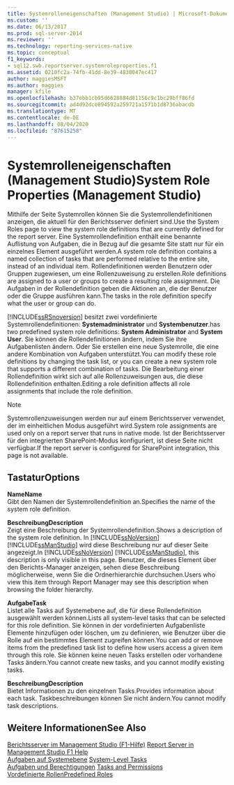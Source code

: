 ```yaml
---
title: Systemrolleneigenschaften (Management Studio) | Microsoft-Dokumentation
ms.custom: ''
ms.date: 06/13/2017
ms.prod: sql-server-2014
ms.reviewer: ''
ms.technology: reporting-services-native
ms.topic: conceptual
f1_keywords:
- sql12.swb.reportserver.systemroleproperties.f1
ms.assetid: 0210fc2a-74fb-41dd-8e39-4830047ec417
author: maggiesMSFT
ms.author: maggies
manager: kfile
ms.openlocfilehash: b37ebb1cb95d6628884d81156c9c1bc29bff86fd
ms.sourcegitcommit: ad4d92dce894592a259721a1571b1d8736abacdb
ms.translationtype: MT
ms.contentlocale: de-DE
ms.lasthandoff: 08/04/2020
ms.locfileid: "87615258"
---
```

# <a name="system-role-properties-management-studio"></a><span data-ttu-id="1e35c-102">Systemrolleneigenschaften (Management Studio)</span><span class="sxs-lookup"><span data-stu-id="1e35c-102">System Role Properties (Management Studio)</span></span>
  <span data-ttu-id="1e35c-103">Mithilfe der Seite Systemrollen können Sie die Systemrollendefinitionen anzeigen, die aktuell für den Berichtsserver definiert sind.</span><span class="sxs-lookup"><span data-stu-id="1e35c-103">Use the System Roles page to view the system role definitions that are currently defined for the report server.</span></span> <span data-ttu-id="1e35c-104">Eine Systemrollendefinition enthält eine benannte Auflistung von Aufgaben, die in Bezug auf die gesamte Site statt nur für ein einzelnes Element ausgeführt werden.</span><span class="sxs-lookup"><span data-stu-id="1e35c-104">A system role definition contains a named collection of tasks that are performed relative to the entire site, instead of an individual item.</span></span> <span data-ttu-id="1e35c-105">Rollendefinitionen werden Benutzern oder Gruppen zugewiesen, um eine Rollenzuweisung zu erstellen.</span><span class="sxs-lookup"><span data-stu-id="1e35c-105">Role definitions are assigned to a user or groups to create a resulting role assignment.</span></span> <span data-ttu-id="1e35c-106">Die Aufgaben in der Rollendefinition geben die Aktionen an, die der Benutzer oder die Gruppe ausführen kann.</span><span class="sxs-lookup"><span data-stu-id="1e35c-106">The tasks in the role definition specify what the user or group can do.</span></span>  
  
 [!INCLUDE[ssRSnoversion](../../includes/ssrsnoversion-md.md)] <span data-ttu-id="1e35c-107">besitzt zwei vordefinierte Systemrollendefinitionen: **Systemadministrator** und **Systembenutzer**.</span><span class="sxs-lookup"><span data-stu-id="1e35c-107">has two predefined system role definitions: **System Administrator** and **System User**.</span></span> <span data-ttu-id="1e35c-108">Sie können die Rollendefinitionen ändern, indem Sie ihre Aufgabenlisten ändern. Oder Sie erstellen eine neue Systemrolle, die eine andere Kombination von Aufgaben unterstützt.</span><span class="sxs-lookup"><span data-stu-id="1e35c-108">You can modify these role definitions by changing the task list, or you can create a new system role that supports a different combination of tasks.</span></span> <span data-ttu-id="1e35c-109">Die Bearbeitung einer Rollendefinition wirkt sich auf alle Rollenzuweisungen aus, die diese Rollendefinition enthalten.</span><span class="sxs-lookup"><span data-stu-id="1e35c-109">Editing a role definition affects all role assignments that include the role definition.</span></span>  
  
> [!NOTE]  
>  <span data-ttu-id="1e35c-110">Systemrollenzuweisungen werden nur auf einem Berichtsserver verwendet, der im einheitlichen Modus ausgeführt wird.</span><span class="sxs-lookup"><span data-stu-id="1e35c-110">System role assignments are used only on a report server that runs in native mode.</span></span> <span data-ttu-id="1e35c-111">Ist der Berichtsserver für den integrierten SharePoint-Modus konfiguriert, ist diese Seite nicht verfügbar.</span><span class="sxs-lookup"><span data-stu-id="1e35c-111">If the report server is configured for SharePoint integration, this page is not available.</span></span>  
  
## <a name="options"></a><span data-ttu-id="1e35c-112">Tastatur</span><span class="sxs-lookup"><span data-stu-id="1e35c-112">Options</span></span>  
 <span data-ttu-id="1e35c-113">**Name**</span><span class="sxs-lookup"><span data-stu-id="1e35c-113">**Name**</span></span>  
 <span data-ttu-id="1e35c-114">Gibt den Namen der Systemrollendefinition an.</span><span class="sxs-lookup"><span data-stu-id="1e35c-114">Specifies the name of the system role definition.</span></span>  
  
 <span data-ttu-id="1e35c-115">**Beschreibung**</span><span class="sxs-lookup"><span data-stu-id="1e35c-115">**Description**</span></span>  
 <span data-ttu-id="1e35c-116">Zeigt eine Beschreibung der Systemrollendefinition.</span><span class="sxs-lookup"><span data-stu-id="1e35c-116">Shows a description of the system role definition.</span></span> <span data-ttu-id="1e35c-117">In [!INCLUDE[ssNoVersion](../../includes/ssnoversion-md.md)] [!INCLUDE[ssManStudio](../../includes/ssmanstudio-md.md)] wird diese Beschreibung nur auf dieser Seite angezeigt.</span><span class="sxs-lookup"><span data-stu-id="1e35c-117">In [!INCLUDE[ssNoVersion](../../includes/ssnoversion-md.md)] [!INCLUDE[ssManStudio](../../includes/ssmanstudio-md.md)], this description is only visible in this page.</span></span> <span data-ttu-id="1e35c-118">Benutzer, die dieses Element über den Berichts-Manager anzeigen, sehen diese Beschreibung möglicherweise, wenn Sie die Ordnerhierarchie durchsuchen.</span><span class="sxs-lookup"><span data-stu-id="1e35c-118">Users who view this item through Report Manager may see this description when browsing the folder hierarchy.</span></span>  
  
 <span data-ttu-id="1e35c-119">**Aufgabe**</span><span class="sxs-lookup"><span data-stu-id="1e35c-119">**Task**</span></span>  
 <span data-ttu-id="1e35c-120">Listet alle Tasks auf Systemebene auf, die für diese Rollendefinition ausgewählt werden können.</span><span class="sxs-lookup"><span data-stu-id="1e35c-120">Lists all system-level tasks that can be selected for this role definition.</span></span> <span data-ttu-id="1e35c-121">Sie können in der vordefinierten Aufgabenliste Elemente hinzufügen oder löschen, um zu definieren, wie Benutzer über die Rolle auf ein bestimmtes Element zugreifen können.</span><span class="sxs-lookup"><span data-stu-id="1e35c-121">You can add or remove items from the predefined task list to define how users access a given item through this role.</span></span> <span data-ttu-id="1e35c-122">Sie können keine neuen Tasks erstellen oder vorhandene Tasks ändern.</span><span class="sxs-lookup"><span data-stu-id="1e35c-122">You cannot create new tasks, and you cannot modify existing tasks.</span></span>  
  
 <span data-ttu-id="1e35c-123">**Beschreibung**</span><span class="sxs-lookup"><span data-stu-id="1e35c-123">**Description**</span></span>  
 <span data-ttu-id="1e35c-124">Bietet Informationen zu den einzelnen Tasks.</span><span class="sxs-lookup"><span data-stu-id="1e35c-124">Provides information about each task.</span></span> <span data-ttu-id="1e35c-125">Taskbeschreibungen können Sie nicht ändern.</span><span class="sxs-lookup"><span data-stu-id="1e35c-125">You cannot modify task descriptions.</span></span>  
  
## <a name="see-also"></a><span data-ttu-id="1e35c-126">Weitere Informationen</span><span class="sxs-lookup"><span data-stu-id="1e35c-126">See Also</span></span>  
 <span data-ttu-id="1e35c-127">[Berichtsserver im Management Studio (F1-Hilfe)](report-server-in-management-studio-f1-help.md) </span><span class="sxs-lookup"><span data-stu-id="1e35c-127">[Report Server in Management Studio F1 Help](report-server-in-management-studio-f1-help.md) </span></span>  
 <span data-ttu-id="1e35c-128">[Aufgaben auf Systemebene](../security/tasks-and-permissions-system-level-tasks.md) </span><span class="sxs-lookup"><span data-stu-id="1e35c-128">[System-Level Tasks](../security/tasks-and-permissions-system-level-tasks.md) </span></span>  
 <span data-ttu-id="1e35c-129">[Aufgaben und Berechtigungen](../security/tasks-and-permissions.md) </span><span class="sxs-lookup"><span data-stu-id="1e35c-129">[Tasks and Permissions](../security/tasks-and-permissions.md) </span></span>  
 [<span data-ttu-id="1e35c-130">Vordefinierte Rollen</span><span class="sxs-lookup"><span data-stu-id="1e35c-130">Predefined Roles</span></span>](../security/role-definitions-predefined-roles.md)  
  
  
